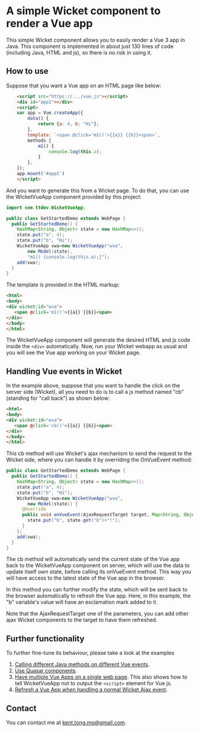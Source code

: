 # A simple Wicket component to render a Vue app

This simple Wicket component allows you to easily render a Vue 3 app in Java. This 
component is implemented in about just 130 lines of code (including Java, HTML and js), so
there is no risk in using it.

## How to use
Suppose that you want a Vue app on an HTML page like below:
```html
    <script src="https://.../vue.js"></script>
    <div id="app1"></div>
    <script>
    var app = Vue.createApp({
        data() {
            return {a: 4, b: "Hi"};
        },
        template: `<span @click='m1()'>{{a}} {{b}}<span>`,
        methods {
            m1() {
                console.log(this.a);
            }
        },
    });
    app.mount('#app1')
    </script>
```
And you want to generate this from a Wicket page. To do that, you
can use the WicketVueApp component provided by this project:
```java
import com.ttdev.WicketVueApp;

public class GetStartedDemo extends WebPage {
  public GetStartedDemo() {
    HashMap<String, Object> state = new HashMap<>();
    state.put("a", 4);
    state.put("b", "Hi");
    WicketVueApp vwa=new WicketVueApp("wva", 
        new Model(state), 
        "m1() {console.log(this.a);}");
    add(vwa);
  }
}
```
The template is provided in the HTML markup:
```html
<html>
<body>
<div wicket:id="wva">
   <span @click='m1()'>{{a}} {{b}}<span>
</div>
</body>
</html>
```
The WicketVueApp component will generate the desired HTML and js code inside the `<div>` automatically.
Now, run your Wicket webapp as usual and you will see the Vue app working on your Wicket page.

## Handling Vue events in Wicket

In the example above, suppose that you want to handle the click on the server side (Wicket), all
you need to do is to call a js method named "cb" (standing for "call back") as shown below:
```html
<html>
<body>
<div wicket:id="wva">
   <span @click='cb()'>{{a}} {{b}}<span>
</div>
</body>
</html>
```
This cb method will use Wicket's ajax mechanism to send the request to the Wicket side, where
you can handle it by overriding the OnVueEvent method:
```java
public class GetStartedDemo extends WebPage {
  public GetStartedDemo() {
    HashMap<String, Object> state = new HashMap<>();
    state.put("a", 4);
    state.put("b", "Hi");
    WicketVueApp vwa=new WicketVueApp("wva", 
        new Model(state)) {
      @Override
      public void onVueEvent(AjaxRequestTarget target, Map<String, Object> data) {
        state.put("b", state.get("b")+"!");
      }
    };
    add(vwa);
  }
}
```
The cb method will automatically send the current state of the Vue app back to the WicketVueApp component
on server, which will use the data to update itself own state, before calling its onVueEvent method. This
way you will have access to the latest state of the Vue app in the browser.

In this method you can further modify the state, which will be sent back to the browser automatically 
to refresh the Vue app. Here, in this example, the "b" variable's value will have an exclamation mark 
added to it.

Note that the AjaxRequestTarget one of the parameters, you can add other ajax Wicket components to the
target to have them refreshed.

## Further functionality
To further fine-tune its behaviour, please take a look at the examples
1. [Calling different Java methods on different Vue events](https://github.com/freemant2000/WicketVueApp/tree/master/wicket-vue-app-examples/src/main/java/com/ttdev/RouteDemo.java).
2. [Use Quasar components](https://github.com/freemant2000/WicketVueApp/tree/master/wicket-vue-app-examples/src/main/java/com/ttdev/QuasarDemo.java).
3. [Have multiple Vue Apps on a single web page](https://github.com/freemant2000/WicketVueApp/tree/master/wicket-vue-app-examples/src/main/java/com/ttdev/MultiAppsDemo.java). This
   also shows how to tell WicketVueApp not to output the `<script>` element for Vue js.
4. [Refresh a Vue App when handling a normal Wicket Ajax event](https://github.com/freemant2000/WicketVueApp/tree/master/wicket-vue-app-examples/src/main/java/com/ttdev/RefreshByWicketDemo.java).

## Contact
You can contact me at [kent.tong.mo@gmail.com](mailto:kent.tong.mo@gmail.com).
